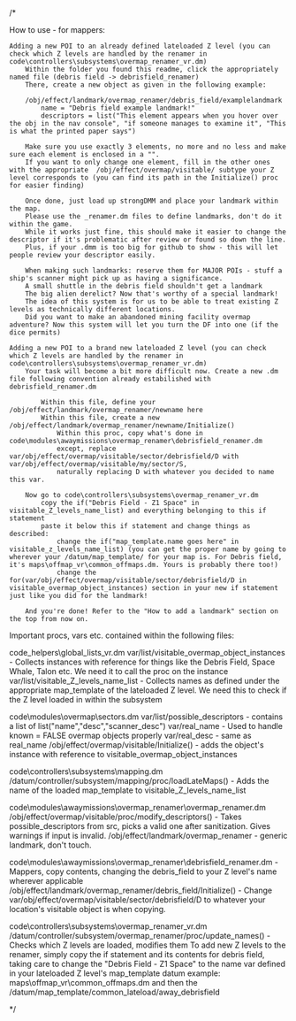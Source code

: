 /*

How to use - for mappers:

    Adding a new POI to an already defined lateloaded Z level (you can check which Z levels are handled by the renamer in code\controllers\subsystems\overmap_renamer_vr.dm)
        Within the folder you found this readme, click the appropriately named file (debris field -> debrisfield_renamer)
        There, create a new object as given in the following example:

        /obj/effect/landmark/overmap_renamer/debris_field/examplelandmark
	        name = "Debris field example landmark!"
	        descriptors = list("This element appears when you hover over the obj in the nav console", "if someone manages to examine it", "This is what the printed paper says")

        Make sure you use exactly 3 elements, no more and no less and make sure each element is enclosed in a "".
        If you want to only change one element, fill in the other ones with the appropriate  /obj/effect/overmap/visitable/ subtype your Z level corresponds to (you can find its path in the Initialize() proc for easier finding)

        Once done, just load up strongDMM and place your landmark within the map.
        Please use the _renamer.dm files to define landmarks, don't do it within the game.
        While it works just fine, this should make it easier to change the descriptor if it's problematic after review or found so down the line.
        Plus, if your .dmm is too big for github to show - this will let people review your descriptor easily.

        When making such landmarks: reserve them for MAJOR POIs - stuff a ship's scanner might pick up as having a significance.
        A small shuttle in the debris field shouldn't get a landmark
        The big alien derelict? Now that's worthy of a special landmark!
        The idea of this system is for us to be able to treat existing Z levels as technically different locations. 
        Did you want to make an abandoned mining facility overmap adventure? Now this system will let you turn the DF into one (if the dice permits)

    Adding a new POI to a brand new lateloaded Z level (you can check which Z levels are handled by the renamer in code\controllers\subsystems\overmap_renamer_vr.dm)
        Your task will become a bit more difficult now. Create a new .dm file following convention already estabilished with debrisfield_renamer.dm

            Within this file, define your /obj/effect/landmark/overmap_renamer/newname here
            Within this file, create a new /obj/effect/landmark/overmap_renamer/newname/Initialize()
                Within this proc, copy what's done in code\modules\awaymissions\overmap_renamer\debrisfield_renamer.dm
                except, replace var/obj/effect/overmap/visitable/sector/debrisfield/D with var/obj/effect/overmap/visitable/my/sector/S,
                naturally replacing D with whatever you decided to name this var.

        Now go to code\controllers\subsystems\overmap_renamer_vr.dm
            copy the if("Debris Field - Z1 Space" in visitable_Z_levels_name_list) and everything belonging to this if statement
            paste it below this if statement and change things as described:
                change the if("map_template.name goes here" in visitable_z_levels_name_list) (you can get the proper name by going to wherever your /datum/map_template/ for your map is. For Debris field, it's maps\offmap_vr\common_offmaps.dm. Yours is probably there too!)
                change the for(var/obj/effect/overmap/visitable/sector/debrisfield/D in visitable_overmap_object_instances) section in your new if statement just like you did for the landmark!

        And you're done! Refer to the "How to add a landmark" section on the top from now on.
        



Important procs, vars etc. contained within the following files:

code\_helpers\global_lists_vr.dm
    var/list/visitable_overmap_object_instances - Collects instances with reference for things like the Debris Field, Space Whale, Talon etc. We need it to call the proc on the instance
    var/list/visitable_Z_levels_name_list - Collects names as defined under the appropriate map_template of the lateloaded Z level. We need this to check if the Z level loaded in within the subsystem

code\modules\overmap\sectors.dm
    var/list/possible_descriptors - contains a list of list("name","desc","scanner_desc")
    var/real_name - Used to handle known = FALSE overmap objects properly
	var/real_desc - same as real_name
    /obj/effect/overmap/visitable/Initialize() - adds the object's instance with reference to visitable_overmap_object_instances

code\controllers\subsystems\mapping.dm
    /datum/controller/subsystem/mapping/proc/loadLateMaps() - Adds the name of the loaded map_template to visitable_Z_levels_name_list

code\modules\awaymissions\overmap_renamer\overmap_renamer.dm
    /obj/effect/overmap/visitable/proc/modify_descriptors() - Takes possible_descriptors from src, picks a valid one after sanitization. Gives warnings if input is invalid.
    /obj/effect/landmark/overmap_renamer - generic landmark, don't touch.

code\modules\awaymissions\overmap_renamer\debrisfield_renamer.dm - Mappers, copy contents, changing the debris_field to your Z level's name wherever applicable
    /obj/effect/landmark/overmap_renamer/debris_field/Initialize() - Change var/obj/effect/overmap/visitable/sector/debrisfield/D to whatever your location's visitable object is when copying.

code\controllers\subsystems\overmap_renamer_vr.dm
    /datum/controller/subsystem/overmap_renamer/proc/update_names() - Checks which Z levels are loaded, modifies them 
        To add new Z levels to the renamer, simply copy the if statement and its contents for debris field,
        taking care to change the "Debris Field - Z1 Space" to the name var defined in your lateloaded Z level's map_template datum
        example: maps\offmap_vr\common_offmaps.dm and then the /datum/map_template/common_lateload/away_debrisfield


*/
